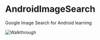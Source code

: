 # AndroidImageSearch

Google Image Search for Android learning

![Walkthrough](SampleGoogleImageSearch.gif)
